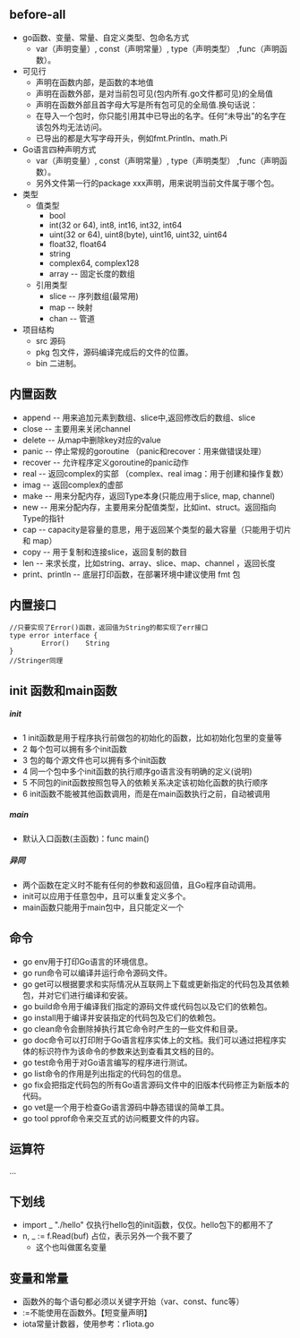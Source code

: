 ## before-all
* go函数、变量、常量、自定义类型、包命名方式
    *  var（声明变量）, const（声明常量）, type（声明类型） ,func（声明函数）。
* 可见行
    * 声明在函数内部，是函数的本地值
    * 声明在函数外部，是对当前包可见(包内所有.go文件都可见)的全局值
    * 声明在函数外部且首字母大写是所有包可见的全局值.换句话说：
    * 在导入一个包时，你只能引用其中已导出的名字。任何“未导出”的名字在该包外均无法访问。
    * 已导出的都是大写字母开头，例如fmt.Println、math.Pi
* Go语言四种声明方式
    * var（声明变量）, const（声明常量）, type（声明类型） ,func（声明函数）。
    * 另外文件第一行的package xxx声明，用来说明当前文件属于哪个包。
* 类型
    * 值类型
        * bool
        * int(32 or 64), int8, int16, int32, int64
        * uint(32 or 64), uint8(byte), uint16, uint32, uint64
        * float32, float64
        * string
        * complex64, complex128
        * array    -- 固定长度的数组
    * 引用类型
        * slice   -- 序列数组(最常用)
        * map     -- 映射
        * chan    -- 管道
* 项目结构
    * src 源码
    * pkg 包文件，源码编译完成后的文件的位置。
    * bin 二进制。

## 内置函数 
* append          -- 用来追加元素到数组、slice中,返回修改后的数组、slice
* close           -- 主要用来关闭channel
* delete            -- 从map中删除key对应的value
* panic            -- 停止常规的goroutine  （panic和recover：用来做错误处理）
* recover         -- 允许程序定义goroutine的panic动作
* real            -- 返回complex的实部   （complex、real imag：用于创建和操作复数）
* imag            -- 返回complex的虚部
* make            -- 用来分配内存，返回Type本身(只能应用于slice, map, channel)
* new                -- 用来分配内存，主要用来分配值类型，比如int、struct。返回指向Type的指针
* cap                -- capacity是容量的意思，用于返回某个类型的最大容量（只能用于切片和 map）
* copy            -- 用于复制和连接slice，返回复制的数目
* len                -- 来求长度，比如string、array、slice、map、channel ，返回长度
* print、println     -- 底层打印函数，在部署环境中建议使用 fmt 包

## 内置接口
```
//只要实现了Error()函数，返回值为String的都实现了err接口
type error interface { 
        Error()    String
}
//Stringer同理
```

## init 函数和main函数
##### init
*  1 init函数是用于程序执行前做包的初始化的函数，比如初始化包里的变量等
*  2 每个包可以拥有多个init函数
*  3 包的每个源文件也可以拥有多个init函数
*  4 同一个包中多个init函数的执行顺序go语言没有明确的定义(说明)
*  5 不同包的init函数按照包导入的依赖关系决定该初始化函数的执行顺序
*  6 init函数不能被其他函数调用，而是在main函数执行之前，自动被调用
##### main
* 默认入口函数(主函数)：func main()
##### 异同
* 两个函数在定义时不能有任何的参数和返回值，且Go程序自动调用。
* init可以应用于任意包中，且可以重复定义多个。
* main函数只能用于main包中，且只能定义一个

## 命令
* go env用于打印Go语言的环境信息。
* go run命令可以编译并运行命令源码文件。
* go get可以根据要求和实际情况从互联网上下载或更新指定的代码包及其依赖包，并对它们进行编译和安装。
* go build命令用于编译我们指定的源码文件或代码包以及它们的依赖包。
* go install用于编译并安装指定的代码包及它们的依赖包。
* go clean命令会删除掉执行其它命令时产生的一些文件和目录。
* go doc命令可以打印附于Go语言程序实体上的文档。我们可以通过把程序实体的标识符作为该命令的参数来达到查看其文档的目的。
* go test命令用于对Go语言编写的程序进行测试。
* go list命令的作用是列出指定的代码包的信息。
* go fix会把指定代码包的所有Go语言源码文件中的旧版本代码修正为新版本的代码。
* go vet是一个用于检查Go语言源码中静态错误的简单工具。
* go tool pprof命令来交互式的访问概要文件的内容。

## 运算符
...

## 下划线
* import _ "./hello" 仅执行hello包的init函数，仅仅。hello包下的都用不了
* n, _ := f.Read(buf) 占位，表示另外一个我不要了
  * 这个也叫做匿名变量

## 变量和常量
* 函数外的每个语句都必须以关键字开始（var、const、func等）
* :=不能使用在函数外。【短变量声明】
* iota常量计数器，使用参考：r1iota.go